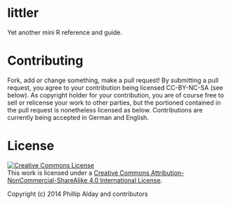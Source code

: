 littler
=======

Yet another mini R reference and guide.

# Contributing

Fork, add or change something, make a pull request! By submitting a pull request, you agree to your contribution being licensed CC-BY-NC-SA (see below). As copyright holder for your contribution, you  are of course free to sell or relicense your work to other parties, but the portioned contained in the pull request is nonetheless licensed as below. Contributions are currently being accepted in German and English.

# License
<a rel="license" href="http://creativecommons.org/licenses/by-nc-sa/4.0/"><img alt="Creative Commons License" style="border-width:0" src="https://i.creativecommons.org/l/by-nc-sa/4.0/88x31.png" /></a><br />This work is licensed under a <a rel="license" href="http://creativecommons.org/licenses/by-nc-sa/4.0/">Creative Commons Attribution-NonCommercial-ShareAlike 4.0 International License</a>.

Copyright (c) 2014 Phillip Alday and contributors
